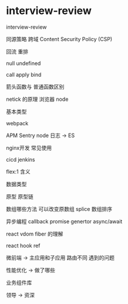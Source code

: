 # interview-review
interview-review

同源策略 跨域  Content Security Policy (CSP)

回流 重排

null  undefined

call apply bind

箭头函数与 普通函数区别


netick 的原理     浏览器  node    

基本类型 

webpack

APM  Sentry  node 日志 -> ES


nginx开发 常见使用   


cicd jenkins

flex:1 含义

数据类型

原型 原型链

数组哪些方法 可以改变原数组    splice
数组排序

异步编程  callback  promise     genertor  async/await

react vdom fiber 的理解 

react hook    ref

微前端 -> 主应用和子应用 路由不同  遇到的问题

性能优化 -> 做了哪些


业务组件库

领导  ->  资深
